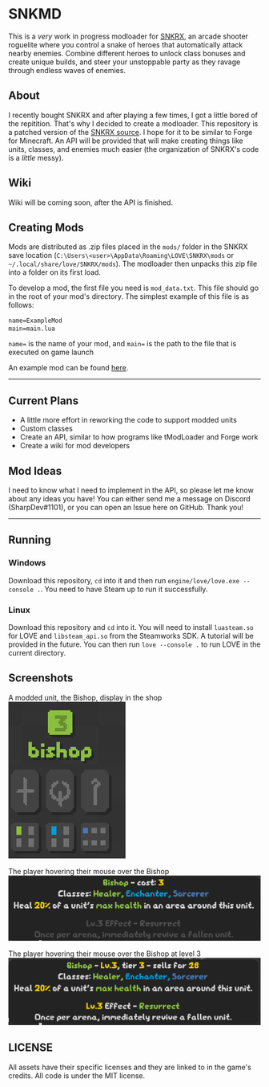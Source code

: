 # SNKMD

This is a *very* work in progress modloader for [SNKRX](https://store.steampowered.com/app/915310/SNKRX/), an arcade shooter roguelite where you control a snake of heroes that automatically attack nearby enemies.
Combine different heroes to unlock class bonuses and create unique builds, and steer your unstoppable party as they ravage through endless waves of enemies.

## About

I recently bought SNKRX and after playing a few times, I got a little bored of the repitition. That's why I decided to create a modloader. This repository is a patched version of the [SNKRX source](https://github.com/a327ex/SNKRX). I hope for it to be similar to Forge for Minecraft. An API will be provided that will make creating things like units, classes, and enemies much easier (the organization of SNKRX's code is a *little* messy).

## Wiki

Wiki will be coming soon, after the API is finished.

## Creating Mods

Mods are distributed as .zip files placed in the `mods/` folder in the SNKRX save location (`C:\Users\<user>\AppData\Roaming\LOVE\SNKRX\mods` or `~/.local/share/love/SNKRX/mods`). The modloader then unpacks this zip file into a folder on its first load.

To develop a mod, the first file you need is `mod_data.txt`. This file should go in the root of your mod's directory. The simplest example of this file is as follows:
```
name=ExampleMod
main=main.lua
```

`name=` is the name of your mod, and `main=` is the path to the file that is executed on game launch

An example mod can be found [here](https://github.com/sharpdev-me/SNKMD-Example).

<hr/>

## Current Plans

- A little more effort in reworking the code to support modded units
- Custom classes
- Create an API, similar to how programs like tModLoader and Forge work
- Create a wiki for mod developers

## Mod Ideas

I need to know what I need to implement in the API, so please let me know about any ideas you have! You can either send me a message on Discord (SharpDev#1101), or you can open an Issue here on GitHub. Thank you!

<hr/>

## Running

### Windows
Download this repository, `cd` into it and then run `engine/love/love.exe --console .`. You need to have Steam up to run it successfully.

### Linux
Download this repository and `cd` into it. You will need to install `luasteam.so` for LOVE and `libsteam_api.so` from the Steamworks SDK. A tutorial will be provided in the future. You can then run `love --console .` to run LOVE in the current directory.

## Screenshots
A modded unit, the Bishop, display in the shop
![Bishop](github_images/bishop_regular.png)

The player hovering their mouse over the Bishop
![Bishop Hover1](github_images/bishop_hover_1.png)

The player hovering their mouse over the Bishop at level 3
![Bishop Hover2](github_images/bishop_hover_2.png)

## LICENSE

All assets have their specific licenses and they are linked to in the game's credits. All code is under the MIT license.
